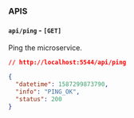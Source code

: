 ### APIS

#### `api/ping` - `[GET]`

Ping the microservice.

```json
// http://localhost:5544/api/ping

{
  "datetime": 1587299873790,
  "info": "PING_OK",
  "status": 200
}
```
